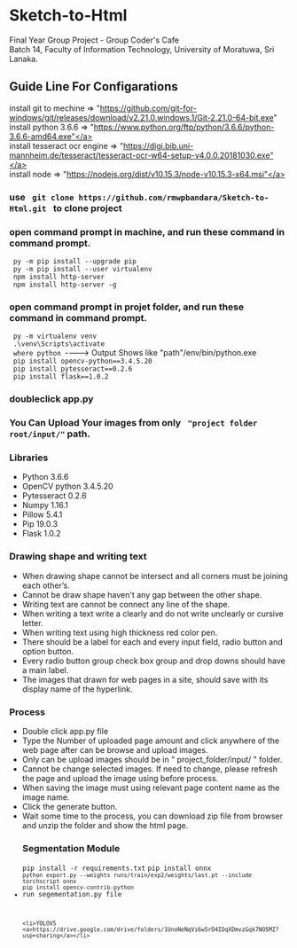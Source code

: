 # Sketch-to-Html
Final Year Group Project - Group Coder's Cafe<br>Batch 14, Faculty of Information Technology, University of Moratuwa, Sri Lanaka.

<h2>Guide Line For Configarations </h2>

install git to mechine => <a> "https://github.com/git-for-windows/git/releases/download/v2.21.0.windows.1/Git-2.21.0-64-bit.exe" </a><br>
install python 3.6.6 => <a> "https://www.python.org/ftp/python/3.6.6/python-3.6.6-amd64.exe"</a><br>
install tesseract ocr engine =><a> "https://digi.bib.uni-mannheim.de/tesseract/tesseract-ocr-w64-setup-v4.0.0.20181030.exe"</a><br>
install node => <a> "https://nodejs.org/dist/v10.15.3/node-v10.15.3-x64.msi"</a><br>

<h3> use <code> git clone https://github.com/rmwpbandara/Sketch-to-Html.git </code> to clone project</h3>
<h3>open command prompt in machine, and run these command in command prompt.</h3>
	<code> py -m pip install --upgrade pip</code><br>
	<code> py -m pip install --user virtualenv</code><br>
	<code> npm install http-server</code><br>
	<code> npm install http-server -g</code><br>
<h3>open command prompt in projet folder, and run these command in command prompt.</h3>
	<code> py -m virtualenv venv</code><br>
	<code> .\venv\Scripts\activate</code><br>
	<code> where python </code>----> Output Shows like "path"/env/bin/python.exe<br>
	<code> pip install opencv-python==3.4.5.20</code><br>
	<code> pip install pytesseract==0.2.6</code><br>
	<code> pip install flask==1.0.2</code><br>
<h3>doubleclick app.py </h3>
<h3>You Can Upload Your images from only <code> "project folder root/input/"</code>  path.</h3>

<h3>Libraries</h3>
<ul> 
	<li>Python 3.6.6</li>
	<li>OpenCV python 3.4.5.20</li>
	<li>Pytesseract 0.2.6</li>
	<li>Numpy 1.16.1</li>
	<li>Pillow 5.4.1</li>
	<li>Pip 19.0.3</li>
	<li>Flask 1.0.2</li>
</ul>
<h3>Drawing shape and writing text</h3>
<ul>
	<li>When drawing shape cannot be intersect and all corners must be joining each other’s.</li>
	<li>Cannot be draw shape haven't any gap between the other shape.</li>
	<li>Writing text are cannot be connect any line of the shape.</li>
	<li>When writing a text write a clearly and do not write unclearly or cursive letter.</li>
	<li>When writing text using high thickness red color pen. </li>
	<li>There should be a label for each and every input field, radio button and option button.</li> 
	<li>Every radio button group check box group and drop downs should have a main label.</li>
	<li>The images that drawn for web pages in a site, should save with its display name of the hyperlink.</li>
</ul>
<h3>Process</h3>
<ul>
	<li>Double click app.py file</li>
	<li>Type the Number of uploaded page amount and click anywhere of the web page after can be browse and upload images.</li>
	<li>Only can be upload images should be in " project_folder/input/ " folder.</li>
	<li>Cannot be change selected images. If need to change, please refresh the page and upload the image using before process.</li>
	<li>When saving the image must using relevant page content name as the image name.</li>
	<li>Click the generate button.</li>
	<li>Wait some time to the process, you can download zip file from browser and unzip the folder and show the html page.</li>
</ul>
<ul>
<h3>Segmentation Module</h3>
<code>pip install -r requirements.txt</code>
<code>pip install onnx</li>
<code>python export.py --weights runs/train/exp2/weights/last.pt --include torchscript onnx</code>
<code>pip install opencv-contrib-python</code>
<li>run segementation.py file</li>
	
	
	<li>YOLOV5 <a>https://drive.google.com/drive/folders/1UnoNeNqVi6w5rD4IDqXDmvzGqk7NO5MZ?usp=sharing</a></li>
</ul>

